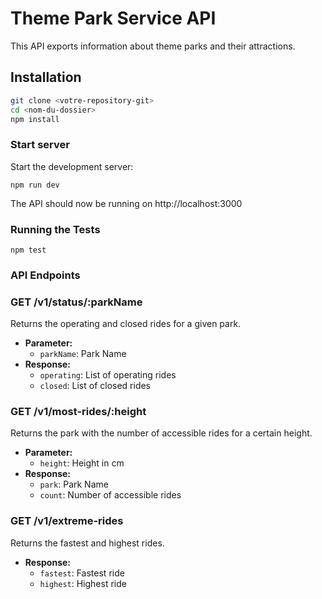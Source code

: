 # Theme Park Service API
This API exports information about theme parks and their attractions. 

## Installation
```bash
git clone <votre-repository-git>
cd <nom-du-dossier>
npm install
```

### Start server

Start the development server:

`npm run dev`

The API should now be running on http://localhost:3000

### Running the Tests

`npm test`

### API Endpoints

### GET /v1/status/:parkName

Returns the operating and closed rides for a given park.

- **Parameter:**
  - `parkName`: Park Name
- **Response:**
  - `operating`: List of operating rides
  - `closed`: List of closed rides


### GET /v1/most-rides/:height

Returns the park with the number of accessible rides for a certain height.

- **Parameter:**
  - `height`: Height in cm
- **Response:**
  - `park`: Park Name
  - `count`: Number of accessible rides


### GET /v1/extreme-rides

Returns the fastest and highest rides.

- **Response:**
  - `fastest`: Fastest ride
  - `highest`: Highest ride


